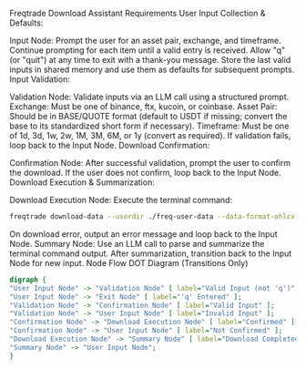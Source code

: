 Freqtrade Download Assistant Requirements
User Input Collection & Defaults:

Input Node: Prompt the user for an asset pair, exchange, and timeframe.
Continue prompting for each item until a valid entry is received.
Allow "q" (or "quit") at any time to exit with a thank-you message.
Store the last valid inputs in shared memory and use them as defaults for subsequent prompts.
Input Validation:

Validation Node: Validate inputs via an LLM call using a structured prompt.
Exchange: Must be one of binance, ftx, kucoin, or coinbase.
Asset Pair: Should be in BASE/QUOTE format (default to USDT if missing; convert the base to its standardized short form if necessary).
Timeframe: Must be one of 1d, 3d, 1w, 2w, 1M, 3M, 6M, or 1y (convert as required).
If validation fails, loop back to the Input Node.
Download Confirmation:

Confirmation Node: After successful validation, prompt the user to confirm the download.
If the user does not confirm, loop back to the Input Node.
Download Execution & Summarization:

Download Execution Node: Execute the terminal command:

```bash
freqtrade download-data --userdir ./freq-user-data --data-format-ohlcv json --exchange {exchange} -t {timeframe} --timerange=20200101- -p {pair}
```
On download error, output an error message and loop back to the Input Node.
Summary Node: Use an LLM call to parse and summarize the terminal command output.
After summarization, transition back to the Input Node for new input.
Node Flow DOT Diagram (Transitions Only)
```dot
digraph {
"User Input Node" -> "Validation Node" [ label="Valid Input (not 'q')" ];
"User Input Node" -> "Exit Node" [ label="'q' Entered" ];
"Validation Node" -> "Confirmation Node" [ label="Valid Input" ];
"Validation Node" -> "User Input Node" [ label="Invalid Input" ];
"Confirmation Node" -> "Download Execution Node" [ label="Confirmed" ];
"Confirmation Node" -> "User Input Node" [ label="Not Confirmed" ];
"Download Execution Node" -> "Summary Node" [ label="Download Completed (success or error)" ];
"Summary Node" -> "User Input Node";
}